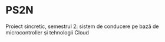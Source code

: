 # PS2N
Proiect sincretic, semestrul 2: sistem de conducere pe bază de microcontroller și tehnologii Cloud
